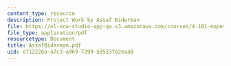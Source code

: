 ```yaml
---
content_type: resource
description: Project Work by Assaf Biderman
file: https://ol-ocw-studio-app-qa.s3.amazonaws.com/courses/4-101-experiencing-architecture-studio-spring-2003/e712226aa7c3a969729959533fe2eaa8_AssafBiderman.pdf
file_type: application/pdf
resourcetype: Document
title: AssafBiderman.pdf
uid: e712226a-a7c3-a969-7299-59533fe2eaa8
---
```

